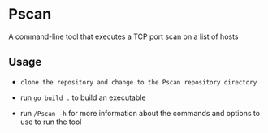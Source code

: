# Pscan

A command-line tool that executes a TCP port scan on a list of hosts

## Usage

- `clone the repository and change to the Pscan repository directory`

- run `go build .` to build an executable

- run `/Pscan -h` for more information about the commands and options to use to run the tool
